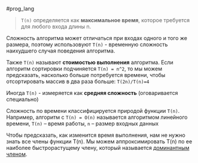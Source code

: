 #prog_lang 

> `T(n)` определяется как **максимальное время**, которое требуется для любого входа длины n.

Сложность алгоритма может отличаться при входах одного и того же размера, поэтому использовуют `T(n)` - временную сложность наихудшего случая поведения алгоритма.

Также `T(n)` называют **стоимостью выполнения** алгоритма. Если алгоритм сортировки подчиняется `T(n) = n^2`, то мы можем предсказать, насколько больше потребуется времени, чтобы отсортировать массив в два раза больше: `T(2n)/T(n)=4`

Иногда `T(n)` - измеряется как **средняя сложность** (оговаривается специально)

Сложность по времени классифицируется природой функции `T(n)`.
Например, алгоритм с `T(n) = O(n)` называется алгоритмом линейного времени,
`T(n)` – время работы, `n` – размер входных данных

Чтобы предсказать, как изменится время выполнения, нам не нужно знать все члены функции T(n). Мы можем аппроксимировать T(n) по ее наиболее быстрорастущему члену, который называется [доминантным членом](Доминантный%20член.md).